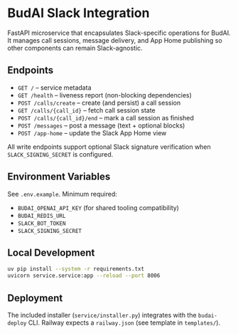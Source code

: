 ﻿# BudAI Slack Integration

FastAPI microservice that encapsulates Slack-specific operations for BudAI.
It manages call sessions, message delivery, and App Home publishing so other
components can remain Slack-agnostic.

## Endpoints

- `GET /` – service metadata
- `GET /health` – liveness report (non-blocking dependencies)
- `POST /calls/create` – create (and persist) a call session
- `GET /calls/{call_id}` – fetch call session state
- `POST /calls/{call_id}/end` – mark a call session as finished
- `POST /messages` – post a message (text + optional blocks)
- `POST /app-home` – update the Slack App Home view

All write endpoints support optional Slack signature verification when
`SLACK_SIGNING_SECRET` is configured.

## Environment Variables

See `.env.example`. Minimum required:

- `BUDAI_OPENAI_API_KEY` (for shared tooling compatibility)
- `BUDAI_REDIS_URL`
- `SLACK_BOT_TOKEN`
- `SLACK_SIGNING_SECRET`

## Local Development

```bash
uv pip install --system -r requirements.txt
uvicorn service.service:app --reload --port 8006
```

## Deployment

The included installer (`service/installer.py`) integrates with the
`budai-deploy` CLI. Railway expects a `railway.json` (see template in
`templates/`).
